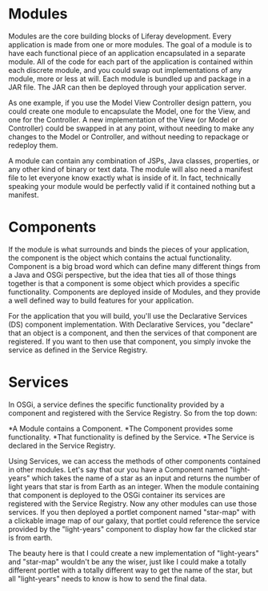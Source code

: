 # Modules 
Modules are the core building blocks of Liferay development. Every application 
is made from one or more modules. The goal of a module is to have each 
functional piece of an application encapsulated in a separate module. All of 
the code for each part of the application is contained within each discrete 
module, and you could swap out implementations of any module, more or less at 
will. Each module is bundled up and package in a JAR file. The JAR can then be 
deployed through your application server. 

As one example, if you use the Model View Controller design pattern, you could 
create one module to encapsulate the Model, one for the View, and one for the 
Controller. A new implementation of the View (or Model or Controller) could be 
swapped in at any point, without needing to make any changes to the Model or 
Controller, and without needing to repackage or redeploy them. 

A module can contain any combination of JSPs, Java classes, properties, or any 
other kind of binary or text data. The module will also need a manifest file to 
let everyone know exactly what is inside of it. In fact, technically speaking 
your module would be perfectly valid if it contained nothing but a manifest. 


# Components 
If the module is what surrounds and binds the pieces of your application, the 
component is the object which contains the actual functionality. Component is a 
big broad word which can define many different things from a Java and OSGi 
perspective, but the idea that ties all of those things together is that a 
component is some object which provides a specific functionality. Components 
are deployed inside of Modules, and they provide a well defined way to build 
features for your application. 

For the application that you will build, you'll use the Declarative Services 
(DS) component implementation. With Declarative Services, you "declare" that an 
object is a component, and then the services of that component are registered. 
If you want to then use that component, you simply invoke the service as 
defined in the Service Registry. 

# Services 
In OSGi, a service defines the specific functionality provided by a component 
and registered with the Service Registry. So from the top down: 

*A Module contains a Component. 
*The Component provides some functionality. 
*That functionality is defined by the Service. 
*The Service is declared in the Service Registry. 

Using Services, we can access the methods of other components contained in 
other modules. Let's say that our you have a Component named "light-years" 
which takes the name of a star as an input and returns the number of light 
years that star is from Earth as an integer. When the module containing that 
component is deployed to the OSGi container its services are registered with 
the Service Registry. Now any other modules can use those services. If you then 
deployed a portlet component named "star-map" with a clickable image map of our 
galaxy, that portlet could reference the service provided by the "light-years" 
component to display how far the clicked star is from earth. 

The beauty here is that I could create a new implementation of "light-years" 
and "star-map" wouldn't be any the wiser, just like I could make a totally 
different portlet with a totally different way to get the name of the star, but 
all "light-years" needs to know is how to send the final data. 